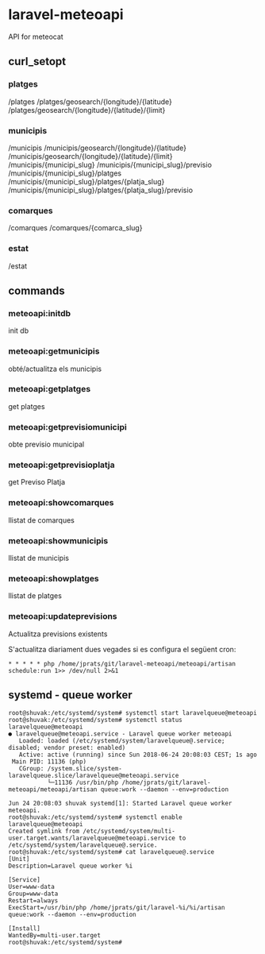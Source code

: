 # laravel-meteoapi

API for meteocat

## curl_setopt

### platges

/platges
/platges/geosearch/{longitude}/{latitude}
/platges/geosearch/{longitude}/{latitude}/{limit}

### municipis

/municipis
/municipis/geosearch/{longitude}/{latitude}
/municipis/geosearch/{longitude}/{latitude}/{limit}
/municipis/{municipi_slug}
/municipis/{municipi_slug}/previsio
/municipis/{municipi_slug}/platges
/municipis/{municipi_slug}/platges/{platja_slug}
/municipis/{municipi_slug}/platges/{platja_slug}/previsio

### comarques

/comarques
/comarques/{comarca_slug}

### estat

/estat

## commands

### meteoapi:initdb
init db

### meteoapi:getmunicipis
obté/actualitza els municipis

### meteoapi:getplatges
get platges

### meteoapi:getprevisiomunicipi
obte previsio municipal

### meteoapi:getprevisioplatja
get Previso Platja

### meteoapi:showcomarques
llistat de comarques

### meteoapi:showmunicipis
llistat de municipis

### meteoapi:showplatges
llistat de platges

### meteoapi:updateprevisions
Actualitza previsions existents

S'actualitza diariament dues vegades si es configura el següent cron:

```
* * * * * php /home/jprats/git/laravel-meteoapi/meteoapi/artisan schedule:run 1>> /dev/null 2>&1
```


## systemd - queue worker

```
root@shuvak:/etc/systemd/system# systemctl start laravelqueue@meteoapi
root@shuvak:/etc/systemd/system# systemctl status laravelqueue@meteoapi
● laravelqueue@meteoapi.service - Laravel queue worker meteoapi
   Loaded: loaded (/etc/systemd/system/laravelqueue@.service; disabled; vendor preset: enabled)
   Active: active (running) since Sun 2018-06-24 20:08:03 CEST; 1s ago
 Main PID: 11136 (php)
   CGroup: /system.slice/system-laravelqueue.slice/laravelqueue@meteoapi.service
           └─11136 /usr/bin/php /home/jprats/git/laravel-meteoapi/meteoapi/artisan queue:work --daemon --env=production

Jun 24 20:08:03 shuvak systemd[1]: Started Laravel queue worker meteoapi.
root@shuvak:/etc/systemd/system# systemctl enable laravelqueue@meteoapi
Created symlink from /etc/systemd/system/multi-user.target.wants/laravelqueue@meteoapi.service to /etc/systemd/system/laravelqueue@.service.
root@shuvak:/etc/systemd/system# cat laravelqueue@.service
[Unit]
Description=Laravel queue worker %i

[Service]
User=www-data
Group=www-data
Restart=always
ExecStart=/usr/bin/php /home/jprats/git/laravel-%i/%i/artisan queue:work --daemon --env=production

[Install]
WantedBy=multi-user.target
root@shuvak:/etc/systemd/system#
```
